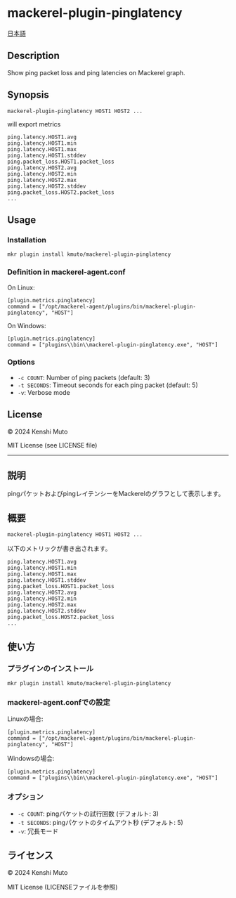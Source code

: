 # mackerel-plugin-pinglatency

[日本語](#説明)

## Description
Show ping packet loss and ping latencies on Mackerel graph.

## Synopsis
```
mackerel-plugin-pinglatency HOST1 HOST2 ...
```

will export metrics

```
ping.latency.HOST1.avg
ping.latency.HOST1.min
ping.latency.HOST1.max
ping.latency.HOST1.stddev
ping.packet_loss.HOST1.packet_loss
ping.latency.HOST2.avg
ping.latency.HOST2.min
ping.latency.HOST2.max
ping.latency.HOST2.stddev
ping.packet_loss.HOST2.packet_loss
...
```

## Usage
### Installation
```
mkr plugin install kmuto/mackerel-plugin-pinglatency
```

### Definition in mackerel-agent.conf
On Linux:
```
[plugin.metrics.pinglatency]
command = ["/opt/mackerel-agent/plugins/bin/mackerel-plugin-pinglatency", "HOST"]
```

On Windows:
```
[plugin.metrics.pinglatency]
command = ["plugins\\bin\\mackerel-plugin-pinglatency.exe", "HOST"]
```

### Options
- `-c COUNT`: Number of ping packets (default: 3)
- `-t SECONDS`: Timeout seconds for each ping packet (default: 5)
- `-v`: Verbose mode

## License
© 2024 Kenshi Muto

MIT License (see LICENSE file)

---

## 説明
pingパケットおよびpingレイテンシーをMackerelのグラフとして表示します。

## 概要
```
mackerel-plugin-pinglatency HOST1 HOST2 ...
```

以下のメトリックが書き出されます。

```
ping.latency.HOST1.avg
ping.latency.HOST1.min
ping.latency.HOST1.max
ping.latency.HOST1.stddev
ping.packet_loss.HOST1.packet_loss
ping.latency.HOST2.avg
ping.latency.HOST2.min
ping.latency.HOST2.max
ping.latency.HOST2.stddev
ping.packet_loss.HOST2.packet_loss
...
```

## 使い方
### プラグインのインストール
```
mkr plugin install kmuto/mackerel-plugin-pinglatency
```

### mackerel-agent.confでの設定
Linuxの場合:
```
[plugin.metrics.pinglatency]
command = ["/opt/mackerel-agent/plugins/bin/mackerel-plugin-pinglatency", "HOST"]
```

Windowsの場合:
```
[plugin.metrics.pinglatency]
command = ["plugins\\bin\\mackerel-plugin-pinglatency.exe", "HOST"]
```

### オプション
- `-c COUNT`: pingパケットの試行回数 (デフォルト: 3)
- `-t SECONDS`: pingパケットのタイムアウト秒 (デフォルト: 5)
- `-v`: 冗長モード

## ライセンス
© 2024 Kenshi Muto

MIT License (LICENSEファイルを参照)
